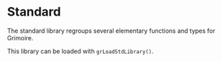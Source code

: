 # Standard

The standard library regroups several elementary functions and types for Grimoire.

This library can be loaded with `grLoadStdLibrary()`.